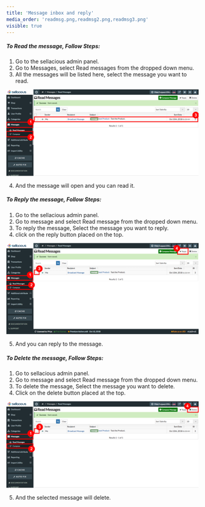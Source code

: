 ```yaml
---
title: 'Message inbox and reply'
media_order: 'readmsg.png,readmsg2.png,readmsg3.png'
visible: true
---
```


##### **To Read the message, Follow Steps:**

1. Go to the sellacious admin panel.
2. Go to Messages, select Read messages from the dropped down menu.
3. All the messages will be listed here, select the message you want to read.

![](readmsg.png)

4. And the message will open and you can read it.

##### **To Reply the message, Follow Steps:**

1. Go to the sellacious admin panel.
2. Go to message and select Read message from the dropped down menu.
3. To reply the message, Select the message you want to reply.
4. click on the reply button placed on the top.

![](readmsg2.png)

5. And you can reply to the message.

##### **To Delete the message, Follow Steps:**

1. Go to sellacious admin panel.
2. Go to message and select Read message from the dropped down menu.
3. To delete the message, Select the message you want to delete.
4. Click on the delete button placed at the top.

![](readmsg3.png)

5. And the selected message will delete.